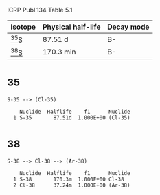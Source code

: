ICRP Publ.134 Table 5.1

|Isotope                |Physical half-life |Decay mode|
|-----------------------|-------------------|----------|
|[<sup>35</sup>S](#35S) |87.51 d            |B-
|[<sup>38</sup>S](#38S) |170.3 min          |B-

# <sup>35</sup>

```
S-35 --> (Cl-35)
```

```
    Nuclide  Halflife    f1      Nuclide
  1 S-35       87.51d  1.000E+00 (Cl-35)
```

# <sup>38</sup>

```
S-38 --> Cl-38 --> (Ar-38)
```

```
    Nuclide  Halflife    f1      Nuclide
  1 S-38       170.3m  1.000E+00 Cl-38
  2 Cl-38      37.24m  1.000E+00 (Ar-38)
```
